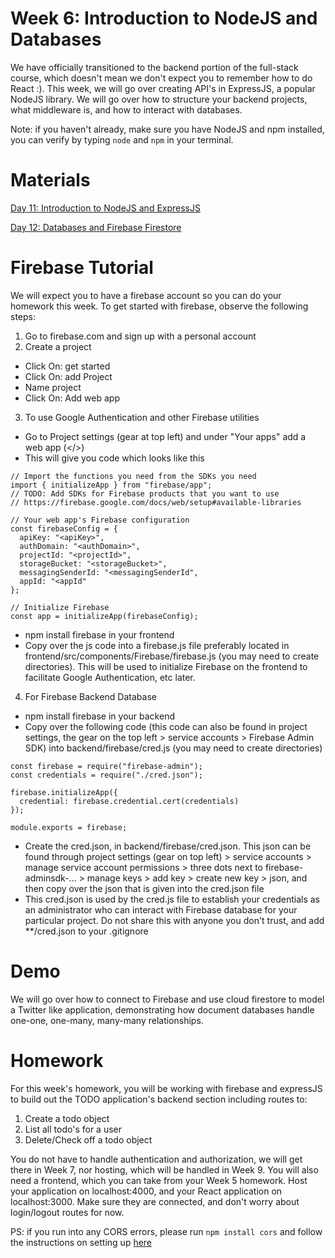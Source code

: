 # Week 6: Introduction to NodeJS and Databases

We have officially transitioned to the backend portion of the full-stack course, which doesn't mean we don't expect you to remember how to do React :). This week, we will go over creating API's in ExpressJS, a popular NodeJS library. We will go over how to structure your backend projects, what middleware is, and how to interact with databases.

Note: if you haven't already, make sure you have NodeJS and npm installed, you can verify by typing `node` and `npm` in your terminal.

# Materials

[Day 11: Introduction to NodeJS and ExpressJS](https://docs.google.com/presentation/d/1eIBCgz-AGq6aTB5CPsv29VNvwu3IIFOv/edit#slide=id.p2)

[Day 12: Databases and Firebase Firestore](https://docs.google.com/presentation/d/1wVD_cvyK_I_VAhSrgEEuoO7_R1h6qfff/edit#slide=id.p2)

# Firebase Tutorial

We will expect you to have a firebase account so you can do your homework this week. To get started with firebase, observe the following steps:

1. Go to firebase.com and sign up with a personal account
2. Create a project
* Click On: get started
* Click On: add Project
* Name project
* Click On: Add web app

3. To use Google Authentication and other Firebase utilities
* Go to Project settings (gear at top left) and under "Your apps" add a web app (</>)
* This will give you code which looks like this
  
```
// Import the functions you need from the SDKs you need
import { initializeApp } from "firebase/app";
// TODO: Add SDKs for Firebase products that you want to use
// https://firebase.google.com/docs/web/setup#available-libraries

// Your web app's Firebase configuration
const firebaseConfig = {
  apiKey: "<apiKey>",
  authDomain: "<authDomain>",
  projectId: "<projectId>",
  storageBucket: "<storageBucket>",
  messagingSenderId: "<messagingSenderId",
  appId: "<appId"
};

// Initialize Firebase
const app = initializeApp(firebaseConfig);
```

* npm install firebase in your frontend
* Copy over the js code into a firebase.js file preferably located in frontend/src/components/Firebase/firebase.js (you may need to create directories). This will be used to initialize Firebase on the frontend to facilitate Google Authentication, etc later.

4. For Firebase Backend Database
* npm install firebase in your backend
* Copy over the following code (this code can also be found in project settings, the gear on the top left > service accounts > Firebase Admin SDK) into backend/firebase/cred.js (you may need to create directories)
  
```
const firebase = require("firebase-admin");
const credentials = require("./cred.json");

firebase.initializeApp({
  credential: firebase.credential.cert(credentials)
});

module.exports = firebase;
```
* Create the cred.json, in backend/firebase/cred.json. This json can be found through project settings (gear on top left) > service accounts > manage service account permissions > three dots next to firebase-adminsdk-... > manage keys > add key > create new key > json, and then copy over the json that is given into the cred.json file
* This cred.json is used by the cred.js file to establish your credentials as an administrator who can interact with Firebase database for your particular project. Do not share this with anyone you don't trust, and add \*\*/cred.json to your .gitignore


# Demo

We will go over how to connect to Firebase and use cloud firestore to model a Twitter like application, demonstrating how document databases handle one-one, one-many, many-many relationships.

# Homework

For this week's homework, you will be working with firebase and expressJS to build out the TODO application's backend section including routes to:

1. Create a todo object
2. List all todo's for a user
3. Delete/Check off a todo object

You do not have to handle authentication and authorization, we will get there in Week 7, nor hosting, which will be handled in Week 9. You will also need a frontend, which you can take from your Week 5 homework. Host your application on localhost:4000, and your React application on localhost:3000. Make sure they are connected, and don't worry about login/logout routes for now.

PS: if you run into any CORS errors, please run `npm install cors` and follow the instructions on setting up [here](https://www.npmjs.com/package/cors)
